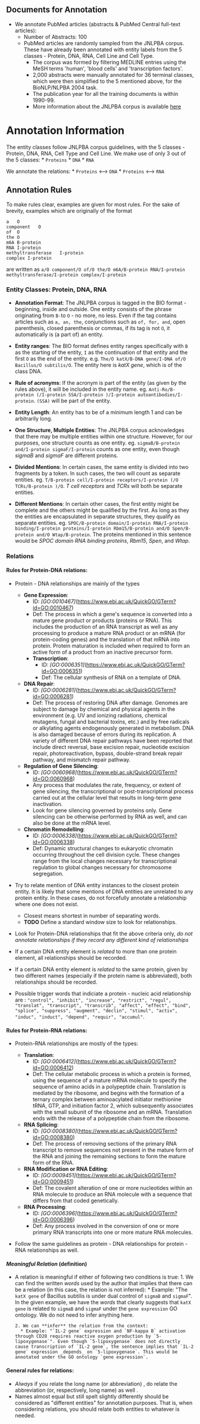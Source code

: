 ## Documents for Annotation
* We annotate PubMed articles (abstracts & PubMed Central full-text articles):
    * Number of Abstracts: 100
    * PubMed articles are randomly sampled from the JNLPBA corpus. These have already been annotated with entity labels from the 5 classes - Protein, DNA, RNA, Cell Line and Cell Type.
      * The corpus was formed by filtering MEDLINE entries using the MeSH terms 'human', 'blood cells' and 'transcription factors'.
      * 2,000 abstracts were manually annotated for 36 terminal classes, which were then simplified to the 5 mentioned above, for the BioNLP/NLPBA 2004 task.
      * The publication year for all the training documents is within 1990-99.  
      * More information about the JNLPBA corpus is available [here](http://www.nactem.ac.uk/tsujii/GENIA/ERtask/report.html)

# Annotation Information

The entity classes follow JNLPBA corpus guidelines, with the 5 classes - Protein, DNA, RNA, Cell Type and Cell Line. We make use of only 3 out of the 5 classes:
    * `Proteins`
    * `DNA`
    * `RNA`

We annotate the relations:
    * `Proteins` <--> `DNA`
    * `Proteins` <--> `RNA`

## Annotation Rules

To make rules clear, examples are given for most rules. For the sake of brevity, examples which are originally of the format
```text
a	O
component	O
of	O
the	O
m6A	B-protein
RNA	I-protein
methyltransferase	I-protein
complex	I-protein
```

are written as `a/O component/O of/O the/O m6A/B-protein RNA/I-protein methyltransferase/I-protein complex/I-protein`


### Entity Classes: Protein, DNA, RNA

* **Annotation Format**: The JNLPBA corpus is tagged in the BIO format - beginning, inside and outside. One entity consists of the phrase originating from `B-`to `O` - no more, no less. Even if the tag contains articles such as `a, an, the`, conjunctions such as `of, for, and`, open parenthesis, closed parenthesis or commas, if its tag is not `O`, it automatically is (a part of) an entity.

* **Entity ranges**: The BIO format defines entity ranges specifically with `B` as the starting of the entity, `I` as the continuation of that entity and the first `O` as the end of the entity. e.g. `The/O katX/B-DNA gene/I-DNA of/O Bacillus/O subtilis/O`. The entity here is _katX gene_, which is of the class DNA.

* **Rule of acronyms**: If the acronym is part of the entity (as given by the rules above), it will be included in the entity name. eg. `Anti-Ro/B-protein (/I-protein SSA/I-protein )/I-protein autoantibodies/I-protein`. `(SSA)` will be part of the entity.

* **Entity Length**: An entity has to be of a minimum length 1 and can be arbitrarily long.

* **One Structure, Multiple Entities**: The JNLPBA corpus acknowledges that there may be multiple entities within one structure. However, for our purposes, one structure counts as one entity. eg. `sigmaB/B-protein and/I-protein sigmaF/I-protein` counts as one entity, even though _sigmaB_ and _sigmaF_ are different proteins.

* **Divided Mentions**: In certain cases, the same entity is divided into two fragments by a token. In such cases, the two will count as separate entities. eg. `T/B-protein cell/I-protein receptors/I-protein (/O TCRs/B-protein )/O`. _T cell receptors_ and _TCRs_ will both be separate entities.

* **Different Mentions**: In certain other cases, the first entity might be complete and the others might be qualified by the first. As long as they the entities are encapsulated in separate structures, they qualify as separate entities. eg. `SPOC/B-protein domain/I-protein RNA/I-protein binding/I-protein proteins/I-protein Rbm15/B-protein and/O Spen/B-protein and/O Wtap/B-protein`. The proteins mentioned in this sentence would be _SPOC domain RNA binding proteins_, _Rbm15_, _Spen_, and	_Wtap_.

### Relations

#### Rules for Protein-DNA relations:

* Protein - DNA relationships are mainly of the types
  * **Gene Expression**:
    * ID: _[GO:0010467]_(https://www.ebi.ac.uk/QuickGO/GTerm?id=GO:0010467)
    * Def: The process in which a gene's sequence is converted into a mature gene product or products (proteins or RNA). This includes the production of an RNA transcript as well as any processing to produce a mature RNA product or an mRNA (for protein-coding genes) and the translation of that mRNA into protein. Protein maturation is included when required to form an active form of a product from an inactive precursor form.
    * **Transcription**:
      * ID: _[GO:0006351]_(https://www.ebi.ac.uk/QuickGO/GTerm?id=GO:0006351)
      * Def: The cellular synthesis of RNA on a template of DNA.
  * **DNA Repair**:
    * ID: _[GO:0006281]_(https://www.ebi.ac.uk/QuickGO/GTerm?id=GO:0006281)
    * Def: The process of restoring DNA after damage. Genomes are subject to damage by chemical and physical agents in the environment (e.g. UV and ionizing radiations, chemical mutagens, fungal and bacterial toxins, etc.) and by free radicals or alkylating agents endogenously generated in metabolism. DNA is also damaged because of errors during its replication. A variety of different DNA repair pathways have been reported that include direct reversal, base excision repair, nucleotide excision repair, photoreactivation, bypass, double-strand break repair pathway, and mismatch repair pathway.
  * **Regulation of Gene Silencing**:
    * ID: _[GO:0060968]_(https://www.ebi.ac.uk/QuickGO/GTerm?id=GO:0060968)
    * Any process that modulates the rate, frequency, or extent of gene silencing, the transcriptional or post-transcriptional process carried out at the cellular level that results in long-term gene inactivation.
    * Look for gene silencing governed by proteins only. Gene silencing can be otherwise performed by RNA as well, and can also be done at the mRNA level.
  * **Chromatin Remodelling**:
    * ID: _[GO:0006338]_(https://www.ebi.ac.uk/QuickGO/GTerm?id=GO:0006338)
    * Def: Dynamic structural changes to eukaryotic chromatin occurring throughout the cell division cycle. These changes range from the local changes necessary for transcriptional regulation to global changes necessary for chromosome segregation.

* Try to relate mention of DNA entity instances to the closest protein entity. It is likely that some mentions of DNA entities are unrelated to any protein entity. In these cases, do not forcefully annotate a relationship where one does not exist.
  * Closest means shortest in number of separating words.
  * **TODO** Define a standard window size to look for relationships.

* Look for Protein-DNA relationships that fit the above criteria only, _do not annotate relationships if they record any different kind of relationships_

* If a certain DNA entity element is _related_ to more than one protein element, all relationships should be recorded.

* If a certain DNA entity element is _related_ to the same protein, given by two different names (especially if the protein name is abbreviated), both relationships should be recorded.

* Possible trigger words that indiciate a protein - nucleic acid relationship are : `"control", "inhibit", "increase", "restrict", "regul", "translat", "transcript", "transcrib", "affect", "effect", "bind", "splice", "suppress", "augment", "declin", "stimul", "activ", "induc", "induct", "depend", "requir", "accumul"`.

#### Rules for Protein-RNA relations:

* Protein-RNA relationships are mostly of the types:
  * **Translation**:
    * ID: _[GO:0006412]_(https://www.ebi.ac.uk/QuickGO/GTerm?id=GO:0006412)
    * Def: The cellular metabolic process in which a protein is formed, using the sequence of a mature mRNA molecule to specify the sequence of amino acids in a polypeptide chain. Translation is mediated by the ribosome, and begins with the formation of a ternary complex between aminoacylated initiator methionine tRNA, GTP, and initiation factor 2, which subsequently associates with the small subunit of the ribosome and an mRNA. Translation ends with the release of a polypeptide chain from the ribosome.
  * **RNA Splicing**:
    * ID: _[GO:0008380]_(https://www.ebi.ac.uk/QuickGO/GTerm?id=GO:0008380)
    * Def: The process of removing sections of the primary RNA transcript to remove sequences not present in the mature form of the RNA and joining the remaining sections to form the mature form of the RNA.
  * **RNA Modification or RNA Editing**:
    * ID: _[GO:0009451]_(https://www.ebi.ac.uk/QuickGO/GTerm?id=GO:0009451)
    * Def: The covalent alteration of one or more nucleotides within an RNA molecule to produce an RNA molecule with a sequence that differs from that coded genetically.
  * **RNA Processing**:
    * ID: _[GO:0006396]_(https://www.ebi.ac.uk/QuickGO/GTerm?id=GO:0006396)
    * Def: Any process involved in the conversion of one or more primary RNA transcripts into one or more mature RNA molecules.

* Follow the same guidelines as protein - DNA relationships for protein - RNA relationships as well.

#### _Meaningful Relation_ (definition)

* A relation is meaningful if either of following two conditions is true:
      1. We can find the written _words_ used by the author that implies that there can be a relation (in this case, the relation is not inferred):
        * Example: "The `katX gene` of Bacillus subtilis is under dual control of `sigmaB` and `sigmaF`".  In the given example, we have the _words_ that clearly suggests that `katX gene` is related to `sigmaB` and `sigmaF` under the `gene expression` GO ontology. We do not need to infer anything here.

      2. We can **infer** the relation from the context:
        * Example: "`IL-2 gene` expression and `NF-kappa B` activation through CD28 requires reactive oxygen production by `5-lipoxygenase`". Even though `5-lipoxygenase` does not directly cause transcription of `IL-2 gene`, the sentence implies that `IL-2 gene` expression _depends_ on `5-lipoxygenase`. This would be annotated under the GO ontology `gene expression`.

#### General rules for relations:

* _Always_ if you relate the long name (or abbreviation) , do relate the abbreviation (or, respectively, long name) as well .
* Names almost equal but still spelt slightly differently should be considered as "different entities" for annotation purposes. That is, when considering relations, you should relate both entities to whatever is needed.
